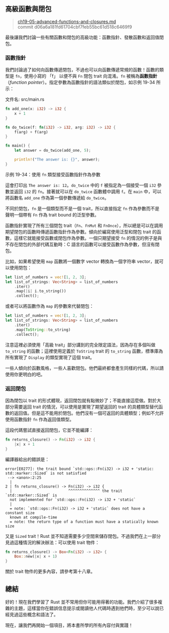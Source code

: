 ## 高級函數與閉包

> [ch19-05-advanced-functions-and-closures.md](https://github.com/rust-lang/book/blob/master/second-edition/src/ch19-05-advanced-functions-and-closures.md)
> <br>
> commit d06a6a181fd61704cbf7feb55bc61d518c6469f9

最後讓我們討論一些有關函數和閉包的高級功能：函數指針、發散函數和返回值閉包。

### 函數指針

我們討論過了如何向函數傳遞閉包，不過也可以向函數傳遞常規的函數！函數的類型是 `fn`，使用小寫的 「f」 以便不與 `Fn` 閉包 trait 向混淆。`fn` 被稱為**函數指針**（*function pointer*）。指定參數為函數指針的語法類似於閉包，如示例 19-34 所示：

<span class="filename">文件名: src/main.rs</span>

```rust
fn add_one(x: i32) -> i32 {
    x + 1
}

fn do_twice(f: fn(i32) -> i32, arg: i32) -> i32 {
    f(arg) + f(arg)
}

fn main() {
    let answer = do_twice(add_one, 5);

    println!("The answer is: {}", answer);
}
```

<span class="caption">示例 19-34：使用 `fn` 類型接受函數指針作為參數</span>

這會打印出 `The answer is: 12`。`do_twice` 中的 `f` 被指定為一個接受一個 `i32` 參數並返回 `i32` 的 `fn`。接著就可以在 `do_twice` 函數體中調用 `f`。在  `main` 中，可以將函數名 `add_one` 作為第一個參數傳遞給 `do_twice`。

不同於閉包，`fn` 是一個類型而不是一個 trait，所以直接指定 `fn` 作為參數而不是聲明一個帶有 `Fn` 作為 trait bound 的泛型參數。

函數指針實現了所有三個閉包 trait（`Fn`、`FnMut` 和 `FnOnce`），所以總是可以在調用期望閉包的函數時傳遞函數指針作為參數。傾向於編寫使用泛型和閉包 trait 的函數，這樣它就能接受函數或閉包作為參數。一個只期望接受 `fn` 的情況的例子是與不存在閉包的外部代碼互動時：C 語言的函數可以接受函數作為參數，但沒有閉包。

比如，如果希望使用 `map` 函數將一個數字 vector 轉換為一個字符串 vector，就可以使用閉包：

```rust
let list_of_numbers = vec![1, 2, 3];
let list_of_strings: Vec<String> = list_of_numbers
    .iter()
    .map(|i| i.to_string())
    .collect();
```

或者可以將函數作為 `map` 的參數來代替閉包：

```rust
let list_of_numbers = vec![1, 2, 3];
let list_of_strings: Vec<String> = list_of_numbers
    .iter()
    .map(ToString::to_string)
    .collect();
```

注意這裡必須使用「高級 trait」部分講到的完全限定語法，因為存在多個叫做 `to_string` 的函數；這裡使用定義於 `ToString` trait 的 `to_string` 函數，標準庫為所有實現了 `Display` 的類型實現了這個 trait。

一些人傾向於函數風格，一些人喜歡閉包。他們最終都會產生同樣的代碼，所以請使用你更明白的吧。

### 返回閉包

因為閉包以 trait 的形式體現，返回閉包就有點微妙了；不能直接這麼做。對於大部分需要返回 trait 的情況，可以使用是實現了期望返回的 trait 的具體類型替代函數的返回值。但是這不能用於閉包。他們沒有一個可返回的具體類型；例如不允許使用函數指針 `fn` 作為返回值類型。

這段代碼嘗試直接返回閉包，它並不能編譯：

```rust
fn returns_closure() -> Fn(i32) -> i32 {
    |x| x + 1
}
```

編譯器給出的錯誤是：

```
error[E0277]: the trait bound `std::ops::Fn(i32) -> i32 + 'static:
std::marker::Sized` is not satisfied
 --> <anon>:2:25
  |
2 | fn returns_closure() -> Fn(i32) -> i32 {
  |                         ^^^^^^^^^^^^^^ the trait `std::marker::Sized` is
  not implemented for `std::ops::Fn(i32) -> i32 + 'static`
  |
  = note: `std::ops::Fn(i32) -> i32 + 'static` does not have a constant size
  known at compile-time
  = note: the return type of a function must have a statically known size
```

又是 `Sized` trait！Rust 並不知道需要多少空間來儲存閉包。不過我們在上一部分見過這種情況的解決辦法：可以使用 trait 物件：

```rust
fn returns_closure() -> Box<Fn(i32) -> i32> {
    Box::new(|x| x + 1)
}
```

關於 trait 物件的更多內容，請參考第十八章。

## 總結

好的！現在我們學習了 Rust 並不常用但你可能用得著的功能。我們介紹了很多複雜的主題，這樣當你在錯誤信息提示或閱讀他人代碼時遇到他們時，至少可以說已經見過這些概念和語法了。

現在，讓我們再開始一個項目，將本書所學的所有內容付與實踐！